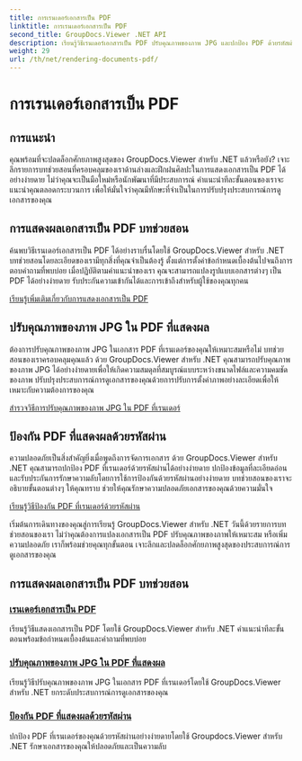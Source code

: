 ```yaml
---
title: การเรนเดอร์เอกสารเป็น PDF
linktitle: การเรนเดอร์เอกสารเป็น PDF
second_title: GroupDocs.Viewer .NET API
description: เรียนรู้วิธีเรนเดอร์เอกสารเป็น PDF ปรับคุณภาพของภาพ JPG และปกป้อง PDF ด้วยรหัสผ่านโดยใช้ GroupDocs.Viewer สำหรับบทช่วยสอน .NET
weight: 29
url: /th/net/rendering-documents-pdf/
---
```


# การเรนเดอร์เอกสารเป็น PDF


## การแนะนำ

คุณพร้อมที่จะปลดล็อกศักยภาพสูงสุดของ GroupDocs.Viewer สำหรับ .NET แล้วหรือยัง? เจาะลึกรายการบทช่วยสอนที่ครอบคลุมของเราด้านล่างและฝึกฝนศิลปะในการแสดงเอกสารเป็น PDF ได้อย่างง่ายดาย ไม่ว่าคุณจะเป็นมือใหม่หรือนักพัฒนาที่มีประสบการณ์ คำแนะนำทีละขั้นตอนของเราจะแนะนำคุณตลอดกระบวนการ เพื่อให้มั่นใจว่าคุณมีทักษะที่จำเป็นในการปรับปรุงประสบการณ์การดูเอกสารของคุณ

## การแสดงผลเอกสารเป็น PDF บทช่วยสอน

ค้นพบวิธีเรนเดอร์เอกสารเป็น PDF ได้อย่างราบรื่นโดยใช้ GroupDocs.Viewer สำหรับ .NET บทช่วยสอนโดยละเอียดของเรามีทุกสิ่งที่คุณจำเป็นต้องรู้ ตั้งแต่การตั้งค่าข้อกำหนดเบื้องต้นไปจนถึงการตอบคำถามที่พบบ่อย เมื่อปฏิบัติตามคำแนะนำของเรา คุณจะสามารถแปลงรูปแบบเอกสารต่างๆ เป็น PDF ได้อย่างง่ายดาย รับประกันความเข้ากันได้และการเข้าถึงสำหรับผู้ใช้ของคุณทุกคน

[เรียนรู้เพิ่มเติมเกี่ยวกับการแสดงเอกสารเป็น PDF](./render-to-pdf/)

## ปรับคุณภาพของภาพ JPG ใน PDF ที่แสดงผล

ต้องการปรับคุณภาพของภาพ JPG ในเอกสาร PDF ที่เรนเดอร์ของคุณให้เหมาะสมหรือไม่ บทช่วยสอนของเราครอบคลุมคุณแล้ว ด้วย GroupDocs.Viewer สำหรับ .NET คุณสามารถปรับคุณภาพของภาพ JPG ได้อย่างง่ายดายเพื่อให้เกิดความสมดุลที่สมบูรณ์แบบระหว่างขนาดไฟล์และความคมชัดของภาพ ปรับปรุงประสบการณ์การดูเอกสารของคุณด้วยการปรับการตั้งค่าภาพอย่างละเอียดเพื่อให้เหมาะกับความต้องการของคุณ

[สำรวจวิธีการปรับคุณภาพของภาพ JPG ใน PDF ที่เรนเดอร์](./adjust-jpg-quality-pdf/)

## ป้องกัน PDF ที่แสดงผลด้วยรหัสผ่าน

ความปลอดภัยเป็นสิ่งสำคัญยิ่งเมื่อพูดถึงการจัดการเอกสาร ด้วย GroupDocs.Viewer สำหรับ .NET คุณสามารถปกป้อง PDF ที่เรนเดอร์ด้วยรหัสผ่านได้อย่างง่ายดาย ปกป้องข้อมูลที่ละเอียดอ่อนและรับประกันการรักษาความลับโดยการใช้การป้องกันด้วยรหัสผ่านอย่างง่ายดาย บทช่วยสอนของเราจะอธิบายขั้นตอนต่างๆ ให้คุณทราบ ช่วยให้คุณรักษาความปลอดภัยเอกสารของคุณด้วยความมั่นใจ

[เรียนรู้วิธีป้องกัน PDF ที่เรนเดอร์ด้วยรหัสผ่าน](./protect-pdf/)

เริ่มต้นการเดินทางของคุณสู่การเรียนรู้ GroupDocs.Viewer สำหรับ .NET วันนี้ด้วยรายการบทช่วยสอนของเรา ไม่ว่าคุณต้องการแปลงเอกสารเป็น PDF ปรับคุณภาพของภาพให้เหมาะสม หรือเพิ่มความปลอดภัย เราก็พร้อมช่วยคุณทุกขั้นตอน เจาะลึกและปลดล็อกศักยภาพสูงสุดของประสบการณ์การดูเอกสารของคุณ
## การแสดงผลเอกสารเป็น PDF บทช่วยสอน
### [เรนเดอร์เอกสารเป็น PDF](./render-to-pdf/)
เรียนรู้วิธีแสดงเอกสารเป็น PDF โดยใช้ GroupDocs.Viewer สำหรับ .NET คำแนะนำทีละขั้นตอนพร้อมข้อกำหนดเบื้องต้นและคำถามที่พบบ่อย
### [ปรับคุณภาพของภาพ JPG ใน PDF ที่แสดงผล](./adjust-jpg-quality-pdf/)
เรียนรู้วิธีปรับคุณภาพของภาพ JPG ในเอกสาร PDF ที่เรนเดอร์โดยใช้ GroupDocs.Viewer สำหรับ .NET ยกระดับประสบการณ์การดูเอกสารของคุณ
### [ป้องกัน PDF ที่แสดงผลด้วยรหัสผ่าน](./protect-pdf/)
ปกป้อง PDF ที่เรนเดอร์ของคุณด้วยรหัสผ่านอย่างง่ายดายโดยใช้ Groupdocs.Viewer สำหรับ .NET รักษาเอกสารของคุณให้ปลอดภัยและเป็นความลับ